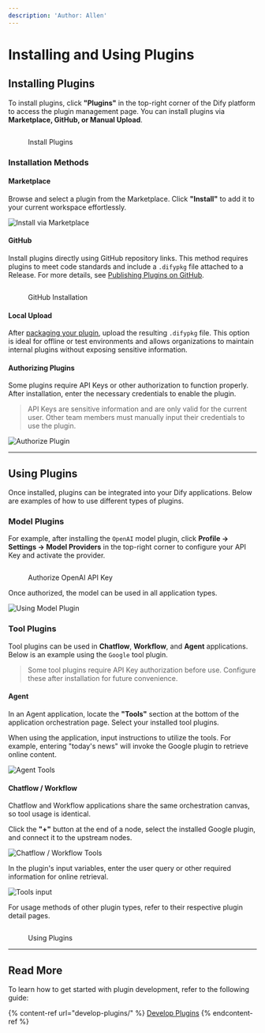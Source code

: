 ```yaml
---
description: 'Author: Allen'
---
```


# Installing and Using Plugins

## Installing Plugins

To install plugins, click **"Plugins"** in the top-right corner of the Dify platform to access the plugin management page. You can install plugins via **Marketplace, GitHub, or Manual Upload**.

<figure><img src="https://assets-docs.dify.ai/2025/01/a56c40245090d9252557dcc6f4064a14.png" alt=""><figcaption><p>Install Plugins</p></figcaption></figure>

### Installation Methods

#### Marketplace

Browse and select a plugin from the Marketplace. Click **"Install"** to add it to your current workspace effortlessly.

![Install via Marketplace](https://assets-docs.dify.ai/2025/01/6ae8b661b7fa01b228a954d00ef552f3.png)

#### GitHub

Install plugins directly using GitHub repository links. This method requires plugins to meet code standards and include a `.difypkg` file attached to a Release. For more details, see [Publishing Plugins on GitHub](../publish-plugins/publish-plugin-on-personal-github-repo.md).

<figure><img src="https://assets-docs.dify.ai/2025/01/4026a12a915e3fe9bd057d8827acfdce.png" alt=""><figcaption><p>GitHub Installation</p></figcaption></figure>

#### Local Upload

After [packaging your plugin](../publish-plugins/package-and-publish-plugin-file.md), upload the resulting `.difypkg` file. This option is ideal for offline or test environments and allows organizations to maintain internal plugins without exposing sensitive information.

#### Authorizing Plugins

Some plugins require API Keys or other authorization to function properly. After installation, enter the necessary credentials to enable the plugin.

> API Keys are sensitive information and are only valid for the current user. Other team members must manually input their credentials to use the plugin.

![Authorize Plugin](https://assets-docs.dify.ai/2024/11/972de4c9fa00f792a1ab734b080aafdc.png)

---

## Using Plugins

Once installed, plugins can be integrated into your Dify applications. Below are examples of how to use different types of plugins.

### Model Plugins

For example, after installing the `OpenAI` model plugin, click **Profile → Settings → Model Providers** in the top-right corner to configure your API Key and activate the provider.

<figure><img src="https://assets-docs.dify.ai/2025/01/3bf32d49975931e5924baa749aa7812f.png" alt=""><figcaption><p>Authorize OpenAI API Key</p></figcaption></figure>

Once authorized, the model can be used in all application types.

![Using Model Plugin](https://assets-docs.dify.ai/2024/12/4a38b1ea534ca68515839c518c250d2f.png)

### Tool Plugins

Tool plugins can be used in **Chatflow**, **Workflow**, and **Agent** applications. Below is an example using the `Google` tool plugin.

> Some tool plugins require API Key authorization before use. Configure these after installation for future convenience.

#### Agent

In an Agent application, locate the **"Tools"** section at the bottom of the application orchestration page. Select your installed tool plugins.

When using the application, input instructions to utilize the tools. For example, entering "today's news" will invoke the Google plugin to retrieve online content.

![Agent Tools](https://assets-docs.dify.ai/2024/12/78f833811cb0c3d5cbbb1a941cffc769.png)

#### Chatflow / Workflow

Chatflow and Workflow applications share the same orchestration canvas, so tool usage is identical. 

Click the **"+"** button at the end of a node, select the installed Google plugin, and connect it to the upstream nodes.

![Chatflow / Workflow Tools](https://assets-docs.dify.ai/2024/12/7e7bcf1f9e3acf72c6917ea9de4e4613.png)

In the plugin's input variables, enter the user query or other required information for online retrieval.

![Tools input](https://assets-docs.dify.ai/2024/12/a67c4cffd8fdf33297d462b2e6d01d27.png)

For usage methods of other plugin types, refer to their respective plugin detail pages.

<figure><img src="https://assets-docs.dify.ai/2025/01/9d826302637638f705a94f73bd653958.png" alt=""><figcaption><p>Using Plugins</p></figcaption></figure>

---

## Read More

To learn how to get started with plugin development, refer to the following guide:

{% content-ref url="develop-plugins/" %}
[Develop Plugins](develop-plugins/)
{% endcontent-ref %}